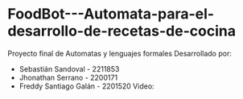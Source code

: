 # FoodBot---Automata-para-el-desarrollo-de-recetas-de-cocina
Proyecto final de Automatas y lenguajes formales
Desarrollado por:
* Sebastián Sandoval - 2211853
* Jhonathan Serrano - 2200171
* Freddy Santiago Galán - 2201520
Video:
